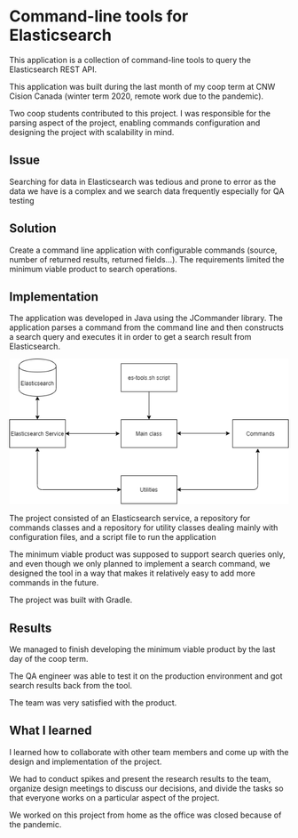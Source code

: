 # Command-line tools for Elasticsearch
This application is a collection of command-line tools to query the Elasticsearch REST API.

This application was built during the last month of my coop term at CNW Cision Canada (winter term 2020, remote work due to the pandemic).

Two coop students contributed to this project. I was responsible for the parsing aspect of the project, enabling 
commands configuration and designing the project with scalability in mind.  
## Issue
Searching for data in Elasticsearch was tedious and prone to error as the data we have is a complex and we search data frequently especially for QA testing

## Solution
Create a command line application with configurable commands (source, number of returned results, returned fields...).
The requirements limited the minimum viable product to search operations.

## Implementation
The application was developed in Java using the JCommander library.
The application parses a command from the command line and then constructs a search query and executes it in order to get a search result from Elasticsearch.

![alt text](assets/es-tools_diagram.png "es-tools diagram")

The project consisted of an Elasticsearch service, a repository for commands classes and a repository for utility classes
dealing mainly with configuration files, and a script file to run the application 

The minimum viable product was supposed to support search queries only, and even though we only planned to implement a search command, we designed the tool in a way that makes it relatively easy to add more commands in the future.

The project was built with Gradle.

## Results
We managed to finish developing the minimum viable product by the last day of the coop term. 

The QA engineer was able to test it on the production environment and got search results back from the tool.

The team was very satisfied with the product.

## What I learned
I learned how to collaborate with other team members and come up with the design and implementation of the project.

We had to conduct spikes and present the research results to the team, organize design meetings to discuss our decisions, and divide the tasks so that everyone works on a particular aspect of the project.

We worked on this project from home as the office was closed because of the pandemic. 
